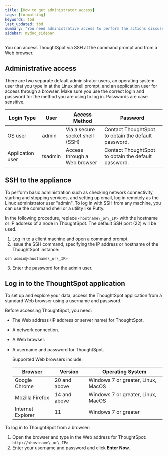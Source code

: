 ```yaml
---
title: [How to get administrator access]
tags: [formatting]
keywords: tbd
last_updated: tbd
summary: "You need administrative access to perform the actions discussed in this guide. "
sidebar: mydoc_sidebar
---
```

You can access ThoughtSpot via SSH at the command prompt and from a Web browser.

## Administrative access

There are two separate default administrator users, an operating system user that you type in at the Linux shell prompt, and an application user for access through a browser. Make sure you use the correct login and password for the method you are using to log in. Passwords are case sensitive.

|Login Type|User|Access Method|Password|
|----------|----|-------------|--------|
|OS user|admin|Via a secure socket shell (SSH) |Contact ThoughtSpot to obtain the default password.|
|Application user|tsadmin|Access through a Web browser|Contact ThoughtSpot to obtain the default password.|

## SSH to the appliance

To perform basic administration such as checking network connectivity, starting and stopping services, and setting up email, log in remotely as the Linux administrator user "admin". To log in with SSH from any machine, you can use the command shell or a utility like Putty.

In the following procedure, replace `<hostname\_or\_IP>` with the hostname or IP address of a node in ThoughtSpot. The default SSH port (22) will be used.

1.   Log in to a client machine and open a command prompt.
2.   Issue the SSH command, specifying the IP address or hostname of the ThoughtSpot instance:
  ```
  ssh admin@<hostname\_or\_IP>
  ```
3.   Enter the password for the admin user.

## Log in to the ThoughtSpot application

To set up and explore your data, access the ThoughtSpot application from a standard Web browser using a username and password.

Before accessing ThoughtSpot, you need:

-   The Web address (IP address or server name) for ThoughtSpot.
-   A network connection.
-   A Web browser.
-   A username and password for ThoughtSpot.

    Supported Web browsers include:

    |Browser          |Version     |Operating System                   |
    |-----------------|------------|-----------------------------------|
    |Google Chrome    |20 and above| Windows 7 or greater, Linux, MacOS|
    |Mozilla Firefox  |14 and above| Windows 7 or greater, Linux, MacOS|
    |Internet Explorer|11          | Windows 7 or greater |


To log in to ThoughtSpot from a browser:

1.   Open the browser and type in the Web address for ThoughtSpot: `http://<hostname\_or\_IP>`
2.   Enter your username and password and click **Enter Now**.
